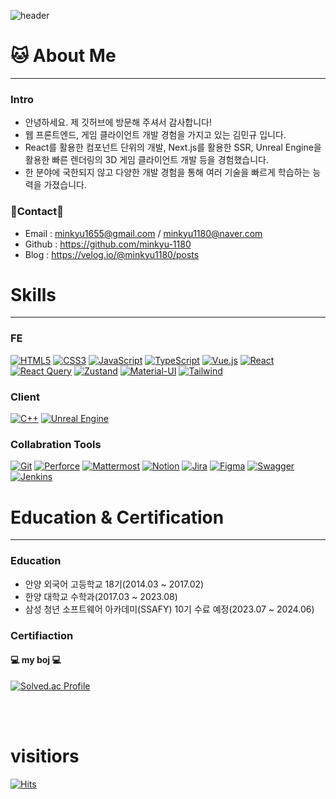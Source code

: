
  
  ![header](https://capsule-render.vercel.app/api?type=Rect&fontColor=ffffff&text=Hello%World!)

# 🐱 About Me

---

### Intro
- 안녕하세요. 제 깃허브에 방문해 주셔서 감사합니다!
- 웹 프론트엔드, 게임 클라이언트 개발 경험을 가지고 있는 김민규 입니다.
- React를 활용한 컴포넌트 단위의 개발, Next.js를 활용한 SSR, Unreal Engine을 활용한 빠른 렌더링의 3D 게임 클라이언트 개발 등을 경험했습니다.
- 한 분야에 국한되지 않고 다양한 개발 경험을 통해 여러 기술을 빠르게 학습하는 능력을 가졌습니다. 

### 📃Contact📃
- Email : minkyu1655@gmail.com / minkyu1180@naver.com
- Github : https://github.com/minkyu-1180
- Blog : https://velog.io/@minkyu1180/posts

# Skills

---

### FE
[![HTML5](https://img.shields.io/badge/HTML5-E34F26?style=for-the-badge&logo=html5&logoColor=white)](https://html.spec.whatwg.org/)
[![CSS3](https://img.shields.io/badge/CSS3-1572B6?style=for-the-badge&logo=css3&logoColor=white)](https://www.w3.org/Style/CSS/)
[![JavaScript](https://img.shields.io/badge/JavaScript-F7DF1E?style=for-the-badge&logo=javascript&logoColor=black)](https://developer.mozilla.org/en-US/docs/Web/JavaScript)
[![TypeScript](https://img.shields.io/badge/TypeScript-3178C6?style=for-the-badge&logo=typescript&logoColor=white)](https://www.typescriptlang.org/)
[![Vue.js](https://img.shields.io/badge/Vue.js-4FC08D?style=for-the-badge&logo=vue.js&logoColor=white)](https://vuejs.org/)
[![React](https://img.shields.io/badge/React-61DAFB?style=for-the-badge&logo=react&logoColor=black)](https://reactjs.org/)
[![React Query](https://img.shields.io/badge/ReactQuery-FF4154?style=for-the-badge&logo=reactquery&logoColor=white)](https://react-query.tanstack.com/)
[![Zustand](https://img.shields.io/badge/Zustand-3CACAE?style=for-the-badge&logo=zustand&logoColor=white)](https://github.com/pmndrs/zustand)
[![Material-UI](https://img.shields.io/badge/Mui-0081CB?style=for-the-badge&logo=mui&logoColor=white)](https://mui.com/)
[![Tailwind](https://img.shields.io/badge/Tailwind%20CSS-06B6D4?style=flat-square&logo=Tailwind%20CSS&logoColor=white)](https://tailwindcss.com/)
### Client
[![C++](https://img.shields.io/badge/C++-00599C?style=for-the-badge&logo=cplusplus&logoColor=white)](https://isocpp.org/)
[![Unreal Engine](https://img.shields.io/badge/Unreal%20Engine%204-313131?style=for-the-badge&logo=unrealengine&logoColor=white)](https://www.unrealengine.com/)

### Collabration Tools
[![Git](https://img.shields.io/badge/Git-F05032?style=for-the-badge&logo=git&logoColor=white)](https://git-scm.com/)
[![Perforce](https://img.shields.io/badge/Perforce-808080?style=for-the-badge&logo=perforce&logoColor=white)](https://www.perforce.com/)
[![Mattermost](https://img.shields.io/badge/MatterMost-0072C6?style=for-the-badge&logo=mattermost&logoColor=white)](https://mattermost.com/)
[![Notion](https://img.shields.io/badge/Notion-000000?style=for-the-badge&logo=notion&logoColor=white)](https://www.notion.so/)
[![Jira](https://img.shields.io/badge/JIRA-0052CC?style=for-the-badge&logo=jira&logoColor=white)](https://www.atlassian.com/software/jira)
[![Figma](https://img.shields.io/badge/Figma-F24E1E?style=for-the-badge&logo=figma&logoColor=white)](https://www.figma.com/)
[![Swagger](https://img.shields.io/badge/Swagger-85EA2D?style=for-the-badge&logo=swagger&logoColor=white)](https://swagger.io/)
[![Jenkins](https://img.shields.io/badge/Jenkins-D24939?style=for-the-badge&logo=jenkins&logoColor=white)](https://www.jenkins.io/)

# Education & Certification

--- 

### Education
- 안양 외국어 고등학교 18기(2014.03 ~ 2017.02)
- 한양 대학교 수학과(2017.03 ~ 2023.08)
- 삼성 청년 소프트웨어 아카데미(SSAFY) 10기 수료 예정(2023.07 ~ 2024.06)

### Certifiaction


#### 💻 my boj 💻

[![Solved.ac Profile](http://mazassumnida.wtf/api/v2/generate_badge?boj=minkyu1180)](https://solved.ac/minkyu1180/)

<br/>
<br/>

# visitiors
[![Hits](https://hits.seeyoufarm.com/api/count/incr/badge.svg?url=https%3A%2F%2Fgithub.com%2Fminkyu-1180%2Fhit-counter&count_bg=%239737E4&title_bg=%23BC81F6&icon=&icon_color=%23121111&title=day%2Ftotal&edge_flat=false)](https://hits.seeyoufarm.com)

<!--
**minkyu-1180/minkyu-1180** is a ✨ _special_ ✨ repository because its `README.md` (this file) appears on your GitHub profile.

Here are some ideas to get you started:

- 🔭 I’m currently working on ...
- 🌱 I’m currently learning ...
- 👯 I’m looking to collaborate on ...
- 🤔 I’m looking for help with ...
- 💬 Ask me about ...
- 📫 How to reach me: ...
- 😄 Pronouns: ...
- ⚡ Fun fact: ...
-->

